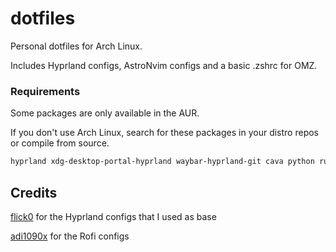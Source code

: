 # dotfiles

Personal dotfiles for Arch Linux.

Includes Hyprland configs, AstroNvim configs and a basic .zshrc for OMZ. 

### Requirements 

Some packages are only available in the AUR.

If you don't use Arch Linux, search for these packages in your distro repos or compile from source.

```bash
hyprland xdg-desktop-portal-hyprland waybar-hyprland-git cava python rustup kitty zsh rofi-lbonn-wayland-git swaylockd btop pfetch-rs jq dunst cliphist swaylock-effects-git swww swayidle neovim pamixer grimblast-git
```

## Credits

[flick0](https://github.com/flick0/dotfiles) for the Hyprland configs that I used as base

[adi1090x](https://github.com/adi1090x/rofi) for the Rofi configs
